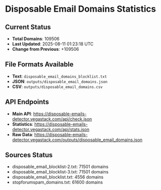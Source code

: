 # Disposable Email Domains Statistics

## Current Status
- **Total Domains**: 109506
- **Last Updated**: 2025-08-11 01:23:18 UTC
- **Change from Previous**: +109506

## File Formats Available
- **Text**: `disposable_email_domains_blocklist.txt`
- **JSON**: `outputs/disposable_email_domains.json`
- **CSV**: `outputs/disposable_email_domains.csv`

## API Endpoints
- **Main API**: https://disposable-emails-detector.vegastack.com/api/check.json
- **Statistics**: https://disposable-emails-detector.vegastack.com/api/stats.json
- **Raw Data**: https://disposable-emails-detector.vegastack.com/outputs/disposable_email_domains.json

## Sources Status
- disposable_email_blocklist-2.txt: 71501 domains
- disposable_email_blocklist-3.txt: 71501 domains
- disposable_email_blocklist.txt: 4556 domains
- stopforumspam_domains.txt: 61600 domains

